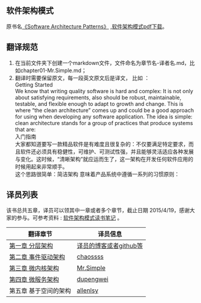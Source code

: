 软件架构模式
-----

原书名[《Software Architecture Patterns》](http://www.oreilly.com/programming/free/software-architecture-patterns.csp) ,[软件架构模式pdf下载](http://pan.baidu.com/s/1sjAz23r)。


## 翻译规范

1. 在当前文件夹下创建一个markdown文件，文件命名为章节名-译者名.md，比如chapter01-Mr.Simple.md；
2. 翻译时需要保留原文，每一段英文原文后是译文， 比如 ：       
Getting Started      
We know that writing quality software is hard and complex: It is not only about satisfying requirements, also should be robust, maintainable, testable, and flexible enough to adapt to growth and change. This is where “the clean architecture” comes up and could be a good approach for using when developing any software application.
The idea is simple: clean architecture stands for a group of practices that produce systems that are:      
入门指南       
大家都知道要写一款精品软件是有难度且很复杂的：不仅要满足特定要求，而且软件还必须具有稳健性，可维护、可测试性强，并且能够灵活适应各种发展与变化。这时候，“清晰架构”就应运而生了，这一架构在开发任何软件应用的时候用起来非常顺手。       
这个思路很简单：简洁架构 意味着产品系统中遵循一系列的习惯原则：


## 译员列表
该书总共五章，译员可以领其中一章或者多个章节，截止日期 2015/4/19，感谢大家的参与。可参考资料 : [软件架构模式读书笔记](http://blog.csdn.net/bboyfeiyu/article/details/44977219) 。

|  			翻译章节			 |   		译员信息 	 |
|--------------------------|-------------------|
|  [第一章 分层架构](chapter01-待认领.md) | [译员的博客或者github等]()  |
|  [第二章 事件驱动架构](chapter02-chaossss.md) | [chaossss](https://github.com/chaossss)  |
|  [第三章 微内核架构](chapter03-Mr.Simple.md) | [Mr.Simple](https://github.com/bboyfeiyu)  |
|  [第四章 微服务架构](chapter04-待认领.md) | [dupengwei](https://github.com/dupengwei)  |
|  第五章 基于空间的架构 | [allenlsy](https://allenlsy.com)  |


